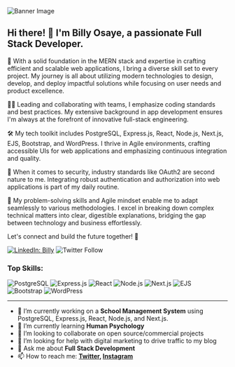 <img src="https://repository-images.githubusercontent.com/588181932/e36ec678-7984-4cdd-8e4c-a3932772ff8e" alt="Banner Image">

## Hi there! 👋 I'm Billy Osaye, a passionate Full Stack Developer.

🚀 With a solid foundation in the MERN stack and expertise in crafting efficient and scalable web applications, I bring a diverse skill set to every project. My journey is all about utilizing modern technologies to design, develop, and deploy impactful solutions while focusing on user needs and product excellence.

👨‍🏭 Leading and collaborating with teams, I emphasize coding standards and best practices. My extensive background in app development ensures I'm always at the forefront of innovative full-stack engineering.

🛠️ My tech toolkit includes PostgreSQL, Express.js, React, Node.js, Next.js, EJS, Bootstrap, and WordPress. I thrive in Agile environments, crafting accessible UIs for web applications and emphasizing continuous integration and quality.

🔐 When it comes to security, industry standards like OAuth2 are second nature to me. Integrating robust authentication and authorization into web applications is part of my daily routine.

🧠 My problem-solving skills and Agile mindset enable me to adapt seamlessly to various methodologies. I excel in breaking down complex technical matters into clear, digestible explanations, bridging the gap between technology and business effortlessly.

Let's connect and build the future together! 🌟

[![LinkedIn: Billy](https://img.shields.io/badge/-Billy-blue?style=flat-square&logo=Linkedin&logoColor=white&link=https://www.linkedin.com/in/billy-osaye/)](https://www.linkedin.com/in/billy-osaye/)
![Twitter Follow](https://img.shields.io/twitter/follow/billyosaye?style=social)

### Top Skills:
![PostgreSQL](https://img.shields.io/badge/PostgreSQL-336791?style=for-the-badge&logo=postgresql&logoColor=white)
![Express.js](https://img.shields.io/badge/Express.js-black?style=for-the-badge&logo=express&logoColor=white)
![React](https://img.shields.io/badge/React-%2320232a.svg?style=for-the-badge&logo=react&logoColor=%2361DAFB)
![Node.js](https://img.shields.io/badge/Node.js-6DA55F?style=for-the-badge&logo=node.js&logoColor=white)
![Next.js](https://img.shields.io/badge/Next.js-black?style=for-the-badge&logo=next.js&logoColor=white)
![EJS](https://img.shields.io/badge/EJS-blue?style=for-the-badge&logo=ejs&logoColor=white)
![Bootstrap](https://img.shields.io/badge/Bootstrap-563D7C?style=for-the-badge&logo=bootstrap&logoColor=white)
![WordPress](https://img.shields.io/badge/WordPress-21759B?style=for-the-badge&logo=wordpress&logoColor=white)

---

- 🔭 I’m currently working on a **School Management System** using PostgreSQL, Express.js, React, Node.js, and Next.js.
- 🌱 I’m currently learning **Human Psychology**
- 👯 I’m looking to collaborate on open source/commercial projects
- 🤔 I’m looking for help with digital marketing to drive traffic to my blog
- 💬 Ask me about **Full Stack Development**
- 📫 How to reach me:
  **[Twitter](https://twitter.com/billyosaye), [Instagram](https://instagram.com/billyosaye)**



